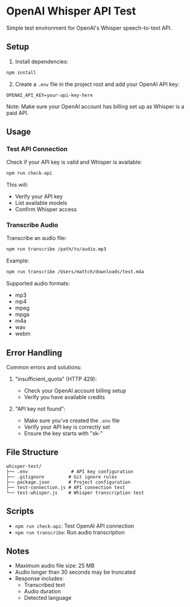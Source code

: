 # OpenAI Whisper API Test

Simple test environment for OpenAI's Whisper speech-to-text API.

## Setup

1. Install dependencies:
```bash
npm install
```

2. Create a `.env` file in the project root and add your OpenAI API key:
```env
OPENAI_API_KEY=your-api-key-here
```

Note: Make sure your OpenAI account has billing set up as Whisper is a paid API.

## Usage

### Test API Connection

Check if your API key is valid and Whisper is available:
```bash
npm run check-api
```

This will:
- Verify your API key
- List available models
- Confirm Whisper access

### Transcribe Audio

Transcribe an audio file:
```bash
npm run transcribe /path/to/audio.mp3
```

Example:
```bash
npm run transcribe /Users/mattch/downloads/test.m4a
```

Supported audio formats:
- mp3
- mp4
- mpeg
- mpga
- m4a
- wav
- webm

## Error Handling

Common errors and solutions:

1. "insufficient_quota" (HTTP 429):
   - Check your OpenAI account billing setup
   - Verify you have available credits

2. "API key not found":
   - Make sure you've created the `.env` file
   - Verify your API key is correctly set
   - Ensure the key starts with "sk-"

## File Structure

```
whisper-test/
├── .env                # API key configuration
├── .gitignore         # Git ignore rules
├── package.json       # Project configuration
├── test-connection.js # API connection test
└── test-whisper.js    # Whisper transcription test
```

## Scripts

- `npm run check-api`: Test OpenAI API connection
- `npm run transcribe`: Run audio transcription

## Notes

- Maximum audio file size: 25 MB
- Audio longer than 30 seconds may be truncated
- Response includes:
  - Transcribed text
  - Audio duration
  - Detected language